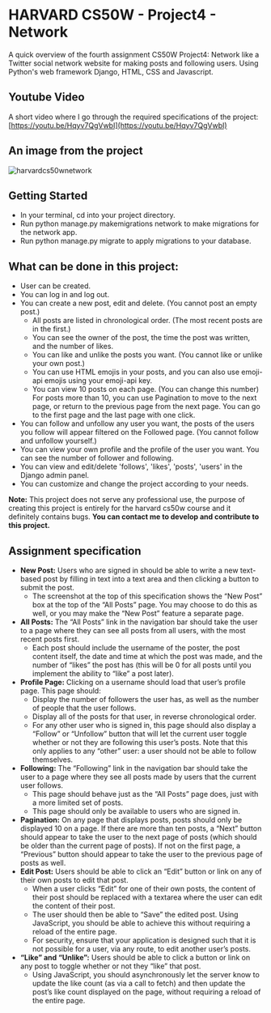 # HARVARD CS50W - Project4 - Network

A quick overview of the fourth assignment CS50W Project4: Network  like a Twitter social network website for making posts and following users. Using Python's web framework Django, HTML, CSS and Javascript.

## Youtube Video

A short video where I go through the required specifications of the project: [https://youtu.be/Hqyv7QgVwbI](https://youtu.be/Hqyv7QgVwbI)

## An image from the project

![harvardcs50wnetwork](https://github.com/FakirHerif/network-project/assets/104225456/433f83aa-002d-469c-8f83-a1622cbbfd30)

## Getting Started
- In your terminal, cd into your project directory.
- Run python manage.py makemigrations network to make migrations for the network app.
- Run python manage.py migrate to apply migrations to your database.

## What can be done in this project:
- User can be created.
- You can log in and log out.
- You can create a new post, edit and delete. (You cannot post an empty post.)
  - All posts are listed in chronological order. (The most recent posts are in the first.)
  - You can see the owner of the post, the time the post was written, and the number of likes.
  - You can like and unlike the posts you want. (You cannot like or unlike your own post.) 
  - You can use HTML emojis in your posts, and you can also use emoji-api emojis using your emoji-api key.
  - You can view 10 posts on each page. (You can change this number) For posts more than 10, you can use Pagination to move to the next page, or return to the previous page from the next page. You can go to the first page and the last page with one click.
- You can follow and unfollow any user you want, the posts of the users you follow will appear filtered on the Followed page. (You cannot follow and unfollow yourself.)
- You can view your own profile and the profile of the user you want. You can see the number of follower and following.
- You can view and edit/delete 'follows', 'likes', 'posts', 'users' in the Django admin panel.
- You can customize and change the project according to your needs.

**Note:** This project does not serve any professional use, the purpose of creating this project is entirely for the harvard cs50w course and it definitely contains bugs.
**You can contact me to develop and contribute to this project.**
  
## Assignment specification

- **New Post:** Users who are signed in should be able to write a new text-based post by filling in text into a text area and then clicking a button to submit the post.
    - The screenshot at the top of this specification shows the “New Post” box at the top of the “All Posts” page. You may choose to do this as well, or you may make the “New Post” feature a separate page.
- **All Posts:** The “All Posts” link in the navigation bar should take the user to a page where they can see all posts from all users, with the most recent posts first.
    - Each post should include the username of the poster, the post content itself, the date and time at which the post was made, and the number of “likes” the post has (this will be 0 for all posts until you implement the ability to “like” a post later).
- **Profile Page:** Clicking on a username should load that user’s profile page. This page should:
    - Display the number of followers the user has, as well as the number of people that the user follows.
    - Display all of the posts for that user, in reverse chronological order.
    - For any other user who is signed in, this page should also display a “Follow” or “Unfollow” button that will let the current user toggle whether or not they are following this user’s posts. Note that this only applies to any “other” user: a user should not be able to follow themselves.
- **Following:** The “Following” link in the navigation bar should take the user to a page where they see all posts made by users that the current user follows.
    - This page should behave just as the “All Posts” page does, just with a more limited set of posts.
    - This page should only be available to users who are signed in.
- **Pagination:** On any page that displays posts, posts should only be displayed 10 on a page. If there are more than ten posts, a “Next” button should appear to take the user to the next page of posts (which should be older than the current page of posts). If not on the first page, a “Previous” button should appear to take the user to the previous page of posts as well.
- **Edit Post:** Users should be able to click an “Edit” button or link on any of their own posts to edit that post.
    - When a user clicks “Edit” for one of their own posts, the content of their post should be replaced with a textarea where the user can edit the content of their post.
    - The user should then be able to “Save” the edited post. Using JavaScript, you should be able to achieve this without requiring a reload of the entire page.
    - For security, ensure that your application is designed such that it is not possible for a user, via any route, to edit another user’s posts.
- **“Like” and “Unlike”:** Users should be able to click a button or link on any post to toggle whether or not they “like” that post.
    - Using JavaScript, you should asynchronously let the server know to update the like count (as via a call to fetch) and then update the post’s like count displayed on the page, without requiring a reload of the entire page.
